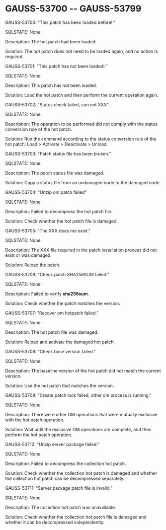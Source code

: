 # GAUSS-53700 -- GAUSS-53799<a name="ZH-CN_TOPIC_0000001208538715"></a>

GAUSS-53700: "This patch has been loaded before!."

SQLSTATE: None

Description: The hot patch had been loaded.

Solution: The hot patch does not need to be loaded again, and no action is required.

GAUSS-53701: "This patch has not been loaded!."

SQLSTATE: None

Description: This patch has not been loaded.

Solution: Load the hot patch and then perform the current operation again.

GAUSS-53702: "Status check failed, can not XXX"

SQLSTATE: None

Description: The operation to be performed did not comply with the status conversion rule of the hot patch.

Solution: Run the command according to the status conversion rule of the hot patch: Load > Activate > Deactivate > Unload.

GAUSS-53703: "Patch status file has been broken."

SQLSTATE: None

Description: The patch status file was damaged.

Solution: Copy a status file from an undamaged node to the damaged node.

GAUSS-53704: "Unzip om patch failed"

SQLSTATE: None

Description: Failed to decompress the hot patch file.

Solution: Check whether the hot patch file is damaged.

GAUSS-53705: "The XXX does not exist."

SQLSTATE: None

Description: The XXX file required in the patch installation process did not exist or was damaged.

Solution: Reload the patch.

GAUSS-53706: "Check patch SHA256SUM failed."

SQLSTATE: None

Description: Failed to verify **sha256sum**.

Solution: Check whether the patch matches the version.

GAUSS-53707: "Recover om hotpatch failed."

SQLSTATE: None

Description: The hot patch file was damaged.

Solution: Reload and activate the damaged hot patch.

GAUSS-53708: "Check base version failed."

SQLSTATE: None

Description: The baseline version of the hot patch did not match the current version.

Solution: Use the hot patch that matches the version.

GAUSS-53709: "Create patch lock failed, other om process is running."

SQLSTATE: None

Description: There were other OM operations that were mutually exclusive with the hot patch operation.

Solution: Wait until the exclusive OM operations are complete, and then perform the hot patch operation.

GAUSS-53710: "Unzip server package failed."

SQLSTATE: None

Description: Failed to decompress the collection hot patch.

Solution: Check whether the collection hot patch is damaged and whether the collection hot patch can be decompressed separately.

GAUSS-53711: "Server package patch file is invalid."

SQLSTATE: None

Description: The collection hot patch was unavailable.

Solution: Check whether the collection hot patch file is damaged and whether it can be decompressed independently.
